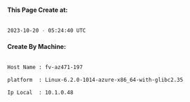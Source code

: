 
   
#### This Page Create at:

```bash

2023-10-20 - 05:24:40 UTC

```

#### Create By Machine:

```bash

Host Name : fv-az471-197

platform  : Linux-6.2.0-1014-azure-x86_64-with-glibc2.35

Ip Local  : 10.1.0.48

```

